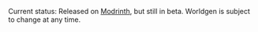 Current status: Released on [Modrinth](https://modrinth.com/mod/big-globe), but still in beta. Worldgen is subject to change at any time.